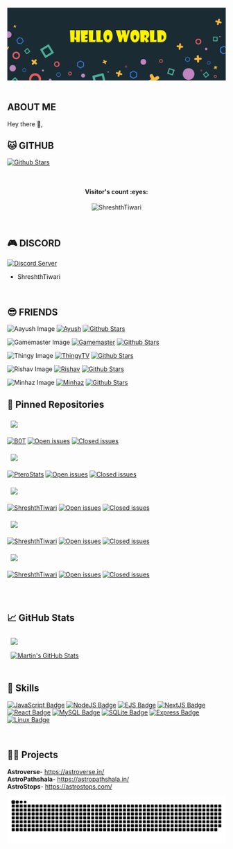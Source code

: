[![header](./assets/header.png)](https://github.com/ShreshthTiwari)
<br>
<br>

## ABOUT ME

Hey there 👋,
<br>

## 🐱 GITHUB

[![Github Stars](https://img.shields.io/github/stars/ShreshthTiwari?affiliations=OWNER&style=plastic)](https://github.com/ShreshthTiwari)

<br>

<h4 align="center">Visitor's count :eyes:</h4>
<p align="center"><img src="https://profile-counter.glitch.me/{ShreshthTiwari}/count.svg" alt="ShreshthTiwari" /></p>
<br>

## 🎮 DISCORD

[![Discord Server](https://img.shields.io/discord/978315663548502056?label=Discord&style=plastic)](https://discord.com/invite/DmzJ6a8Cq5)
<br>
- ShreshthTiwari
<br>

## 😎 FRIENDS

![Aayush Image](https://avatars.githubusercontent.com/u/95373757?v=4&s=40)
[![Ayush](https://img.shields.io/badge/AayushShankar-AayushShankar-blue?style=plastic)](https://github.com/AayushShankar)
[![Github Stars](https://img.shields.io/github/stars/AayushShankar?affiliations=OWNER&style=plastic)](https://github.com/AayushShankar)
<br>

![Gamemaster Image](https://avatars.githubusercontent.com/u/99412520?v=4&s=40)
[![Gamemaster](https://img.shields.io/badge/Gamemaster-GujuG9-blue?style=plastic)](https://github.com/GujuG9)
[![Github Stars](https://img.shields.io/github/stars/GujuG9?affiliations=OWNER&style=plastic)](https://github.com/GujuG9)
<br>

![Thingy Image](https://avatars.githubusercontent.com/u/68848247?v=4&s=40)
[![ThingyTV](https://img.shields.io/badge/ThingyTV-TheTHINGYEEE-blue?style=plastic)](https://github.com/TheTHINGYEEE)
[![Github Stars](https://img.shields.io/github/stars/TheTHINGYEEE?affiliations=OWNER&style=plastic)](https://github.com/TheTHINGYEEE)
<br>

![Rishav Image](https://avatars.githubusercontent.com/u/95017178?v=4&s=40)
[![Rishav](https://img.shields.io/badge/Rishav-ItsFakeRishav-blue?style=plastic)](https://github.com/ItsFakeRishav)
[![Github Stars](https://img.shields.io/github/stars/ItsFakeRishav?affiliations=OWNER&style=plastic)](https://github.com/ItsFakeRishav)
<br>

![Minhaz Image](https://avatars.githubusercontent.com/u/89151982?v=4&s=40)
[![Minhaz](https://img.shields.io/badge/Minhaz-Minhaz69420-blue?style=plastic)](https://github.com/Minhaz69420)
[![Github Stars](https://img.shields.io/github/stars/Minhaz69420?affiliations=OWNER&style=plastic)](https://github.com/Minhaz69420)
<br>

## 📌 Pinned Repositories

<a href="https://github.com/ShreshthTiwari/B0T">
  <img align="center" style="margin:0.5rem" src="https://github-readme-stats.vercel.app/api/pin/?username=ShreshthTiwari&repo=B0T&title_color=00FF00&text_color=FFFF00&icon_color=87ceeb&bg_color=000000" />
</a>

[![B0T](https://img.shields.io/github/forks/ShreshthTiwari/B0T?style=plastic)](https://github.com/ShreshthTiwari/B0T/network/members)
[![Open issues](https://img.shields.io/github/issues-raw/ShreshthTiwari/B0T?style=plastic)](https://github.com/ShreshthTiwari/B0T/issues)
[![Closed issues](https://img.shields.io/github/issues-closed-raw/ShreshthTiwari/B0T?style=plastic)](https://github.com/ShreshthTiwari/B0T/issues)

<a href="https://github.com/ShreshthTiwari/PteroStats/tree/v-13">
  <img align="center" style="margin:0.5rem" src="https://github-readme-stats.vercel.app/api/pin/?username=ShreshthTiwari&repo=PteroStats&title_color=00FF00&text_color=FFFF00&icon_color=87ceeb&bg_color=000000" />
</a>

[![PteroStats](https://img.shields.io/github/forks/ShreshthTiwari/PteroStats?style=plastic)](https://github.com/ShreshthTiwari/PteroStats/network/members)
[![Open issues](https://img.shields.io/github/issues-raw/ShreshthTiwari/PteroStats?style=plastic)](https://github.com/ShreshthTiwari/PteroStats/issues)
[![Closed issues](https://img.shields.io/github/issues-closed-raw/ShreshthTiwari/PteroStats?style=plastic)](https://github.com/ShreshthTiwari/PteroStats/issues)

<a href="https://github.com/ShreshthTiwari/Website-Hosting-With-NodeJS">
  <img align="center" style="margin:0.5rem" src="https://github-readme-stats.vercel.app/api/pin/?username=ShreshthTiwari&repo=Website-Hosting-With-NodeJS&title_color=00FF00&text_color=FFFF00&icon_color=87ceeb&bg_color=000000" />
</a>

[![ShreshthTiwari](https://img.shields.io/github/forks/ShreshthTiwari/Website-Hosting-With-NodeJS?style=plastic)](https://github.com/ShreshthTiwari/Website-Hosting-With-NodeJS/network/members)
[![Open issues](https://img.shields.io/github/issues-raw/ShreshthTiwari/Website-Hosting-With-NodeJS?style=plastic)](https://github.com/ShreshthTiwari/Website-Hosting-With-NodeJS/issues)
[![Closed issues](https://img.shields.io/github/issues-closed-raw/ShreshthTiwari/Website-Hosting-With-NodeJS?style=plastic)](https://github.com/ShreshthTiwari/Website-Hosting-With-NodeJS/issues)

<a href="https://github.com/ShreshthTiwari/ShreshthTiwari">
  <img align="center" style="margin:0.5rem" src="https://github-readme-stats.vercel.app/api/pin/?username=ShreshthTiwari&repo=ShreshthTiwari&title_color=00FF00&text_color=FFFF00&icon_color=87ceeb&bg_color=000000" />
</a>

[![ShreshthTiwari](https://img.shields.io/github/forks/ShreshthTiwari/ShreshthTiwari?style=plastic)](https://github.com/ShreshthTiwari/ShreshthTiwari/network/members)
[![Open issues](https://img.shields.io/github/issues-raw/ShreshthTiwari/ShreshthTiwari?style=plastic)](https://github.com/ShreshthTiwari/ShreshthTiwari/issues)
[![Closed issues](https://img.shields.io/github/issues-closed-raw/ShreshthTiwari/ShreshthTiwari?style=plastic)](https://github.com/ShreshthTiwari/ShreshthTiwari/issues)

<a href="https://github.com/ShreshthTiwari/discord-rich-presence-bot">
  <img align="center" style="margin:0.5rem" src="https://github-readme-stats.vercel.app/api/pin/?username=ShreshthTiwari&repo=discord-rich-presence-bot&title_color=00FF00&text_color=FFFF00&icon_color=87ceeb&bg_color=000000" />
</a>

[![ShreshthTiwari](https://img.shields.io/github/forks/ShreshthTiwari/discord-rich-presence-bot?style=plastic)](https://github.com/ShreshthTiwari/discord-rich-presence-bot/network/members)
[![Open issues](https://img.shields.io/github/issues-raw/ShreshthTiwari/discord-rich-presence-bot?style=plastic)](https://github.com/ShreshthTiwari/discord-rich-presence-bot/issues)
[![Closed issues](https://img.shields.io/github/issues-closed-raw/ShreshthTiwari/discord-rich-presence-bot?style=plastic)](https://github.com/ShreshthTiwari/discord-rich-presence-bot/issues)

<br>
<br>

## 📈 GitHub Stats

<a align="center" href="https://github.com/ShreshthTiwari">
  <img align="center" style="margin:0.5rem" src="https://github-readme-stats.vercel.app/api/top-langs/?username=ShreshthTiwari&hide=html,css&title_color=00FF00&text_color=FFFF00&icon_color=87ceeb&bg_color=000000" />
</a>
<br>
<a align="center" href="https://github.com/ShreshthTiwari">
  <img align="center" style="margin:0.5rem" src="https://github-readme-stats.vercel.app/api?username=ShreshthTiwari&show_icons=true&line_height=27&count_private=true&title_color=00FF00&text_color=FFFF00&icon_color=87ceeb&bg_color=000000" alt="Martin's GitHub Stats" />
</a>
<br>
<br>

## 💼 Skills

[![JavaScript Badge](https://img.shields.io/badge/Javascript-informational?style=plastic&logo=javascript&logoColor=F7DF1E&color=ffffff)](https://github.com/ShreshthTiwari)
[![NodeJS Badge](https://img.shields.io/badge/NodeJS-informational?style=plastic&logo=nodedotjs&logoColor=339933&color=ffffff)](https://github.com/ShreshthTiwari)
[![EJS Badge](https://img.shields.io/badge/EJS-informational?style=plastic&logo=ejs&logoColor=B4CA65&color=ffffff)](https://github.com/ShreshthTiwari)
[![NextJS Badge](https://img.shields.io/badge/NextJS-informational?style=plastic&logo=nextdotjs&logoColor=000000&color=ffffff)](https://github.com/ShreshthTiwari)
[![React Badge](https://img.shields.io/badge/React-informational?style=plastic&logo=react&logoColor=61DAFB&color=ffffff)](https://github.com/ShreshthTiwari)
[![MySQL Badge](https://img.shields.io/badge/MySQL-informational?style=plastic&logo=mysql&logoColor=4479A1&color=ffffff)](https://github.com/ShreshthTiwari)
[![SQLite Badge](https://img.shields.io/badge/SQLite-informational?style=plastic&logo=sqlite&logoColor=003B57&color=ffffff)](https://github.com/ShreshthTiwari)
[![Express Badge](https://img.shields.io/badge/Express-informational?style=plastic&logo=express&logoColo0r=000000&color=ffffff)](https://github.com/ShreshthTiwari)
[![Linux Badge](https://img.shields.io/badge/Linux-informational?style=plastic&logo=linux&logoColor=FCC624&color=ffffff)](https://github.com/ShreshthTiwari)

<br>

## 👨‍💻 Projects

**Astroverse**- https://astroverse.in/<br>
**AstroPathshala**- https://astropathshala.in/<br>
**AstroStops**- https://astrostops.com/<br>

![Snake animation](https://raw.githubusercontent.com/platane/snk/output/github-contribution-grid-snake-dark.svg)
<br>

